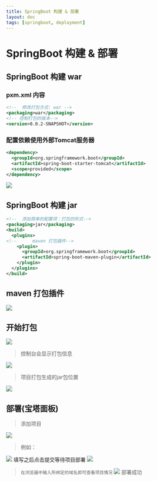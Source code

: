```yaml
---
title: SpringBoot 构建 & 部署
layout: doc
tags: [springboot, deployment]
---
```

# SpringBoot 构建 & 部署
## SpringBoot 构建 war
### pxm.xml 内容
```xml
<!--  修改打包方式: war -->
<packaging>war</packaging>
<!-- 控制打包的版本-->
<version>0.0.2-SNAPSHOT</version>
```
### 配置依赖使用外部Tomcat服务器
```xml
<dependency>
  <groupId>org.springframework.boot</groupId>
  <artifactId>spring-boot-starter-tomcat</artifactId>
  <scope>provided</scope>
</dependency>
```
![](https://raw.githubusercontent.com/xing403/images-repo/main/assets/website/20220418150147.png)

## SpringBoot 构建 jar
```xml
<!--  添加简单的配置项：打包的形式-->
<packaging>jar</packaging>
<build>
  <plugins>
<!--      maven 打包插件-->
    <plugin>
      <groupId>org.springframework.boot</groupId>
      <artifactId>spring-boot-maven-plugin</artifactId>
    </plugin>
  </plugins>
</build>
```
## maven 打包插件
![](https://raw.githubusercontent.com/xing403/images-repo/main/assets/website/20220417143014.png)
## 开始打包
![](https://raw.githubusercontent.com/xing403/images-repo/main/assets/website/20220417143215.png)
> 控制台会显示打包信息

![](https://raw.githubusercontent.com/xing403/images-repo/main/assets/website/20220417143332.png)

> 项目打包生成的jar包位置

![](https://raw.githubusercontent.com/xing403/images-repo/main/assets/website/20220417143404.png)

## 部署(宝塔面板)
> 添加项目

![](https://raw.githubusercontent.com/xing403/images-repo/main/assets/website/20220417150109.png)
> 例如：

![](https://raw.githubusercontent.com/xing403/images-repo/main/assets/website/20220417150204.png)
填写之后点击提交等待项目部署
![](https://raw.githubusercontent.com/xing403/images-repo/main/assets/website/20220417150303.png)

> `在浏览器中输入所绑定的域名即可查看项目情况`
![](https://raw.githubusercontent.com/xing403/images-repo/main/assets/website/20220417150507.png)
部署成功

